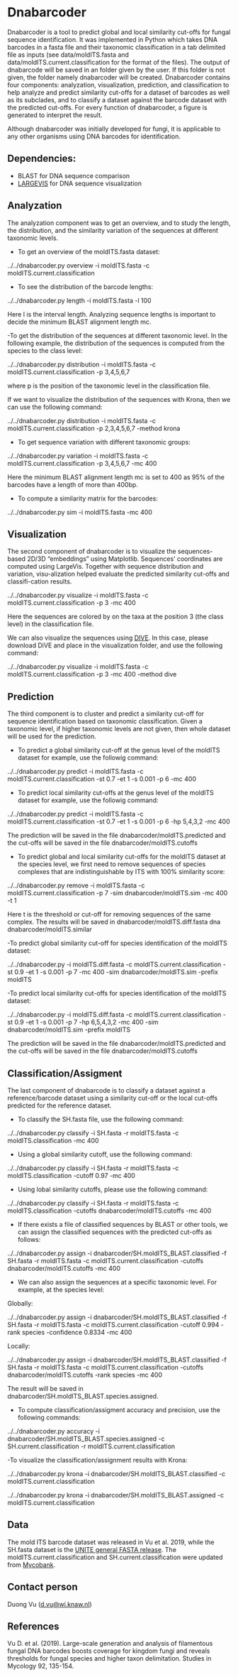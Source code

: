 # Dnabarcoder

Dnabarcoder is a tool to predict global and local similarity cut-offs for fungal sequence identification. It was implemented in Python which takes DNA barcodes in a fasta file  and their taxonomic classification in a tab delimited file as inputs (see data/moldITS.fasta and data/moldITS.current.classification for the format of the files). The output of dnabarcode will be saved in an folder given by the user. If this folder is not given, the folder namely dnabarcoder will be created. Dnabarcoder contains four components: analyzation, visualization, prediction, and classification to help analyze and predict similarity cut-offs for a dataset of barcodes as well as its subclades, and to classify a dataset against the barcode dataset with the predicted cut-offs. For every function of dnabarcoder, a figure is generated to interpret the result.

Although dnabarcoder was initially developed for fungi, it is applicable to any other organisms using DNA barcodes for identification.

## Dependencies:

- BLAST for DNA sequence comparison
- [LARGEVIS](https://github.com/rugantio/LargeVis-python3) for DNA sequence visualization

## Analyzation

The analyzation component was to get an overview, and to study the length, the distribution, and the similarity variation of the sequences at different taxonomic levels. 

- To get an overview of the moldITS.fasta dataset:

../../dnabarcoder.py overview -i moldITS.fasta -c moldITS.current.classification

- To see the distribution of the barcode lengths:

../../dnabarcoder.py length -i moldITS.fasta -l 100

Here l is the interval length. Analyzing sequence lengths is important to decide the minimum BLAST alignment length mc. 

-To get the distribution of the sequences at different taxonomic level. In the following example, the distribution of the sequences is computed from the species to the class level:

../../dnabarcoder.py distribution -i moldITS.fasta -c moldITS.current.classification -p 3,4,5,6,7            

where p is the position of the taxonomic level in the classification file.

If we want to visualize the distribution of the sequences with Krona, then we can use the following command:

../../dnabarcoder.py  distribution -i moldITS.fasta -c moldITS.current.classification -p 2,3,4,5,6,7 -method krona

- To get sequence variation with different taxonomic groups:

../../dnabarcoder.py variation -i moldITS.fasta -c moldITS.current.classification -p 3,4,5,6,7  -mc 400

Here the minimum BLAST alignment length mc is set to 400 as 95% of the barcodes have a length of more than 400bp.

- To compute a similarity matrix for the barcodes:

../../dnabarcoder.py sim -i moldITS.fasta -mc 400

## Visualization

The second component of dnabarcoder is to visualize the sequences-based 2D/3D “embeddings” using Matplotlib. Sequences’ coordinates are computed using LargeVis.
Together with sequence distribution and variation, visu-alization helped evaluate the predicted similarity cut-offs and classifi-cation results. 

../../dnabarcoder.py visualize -i moldITS.fasta -c moldITS.current.classification -p 3 -mc 400

Here the sequences are colored by on the taxa at the position 3 (the class level) in the classification file. 

We can also visualize the sequences using [DIVE](https://github.com/NLeSC/DiVE). In this case, please download DiVE and place in the visualization folder, and use the following command:

../../dnabarcoder.py visualize -i moldITS.fasta -c moldITS.current.classification -p 3 -mc 400 -method dive

## Prediction

The third component is to cluster and predict a similarity cut-off for sequence identification based on taxonomic classification. Given a taxonomic level, if higher taxonomic levels are not given, then whole dataset will be used for the prediction.

- To predict a global similarity cut-off at the genus level of the moldITS dataset for example, use the followig command:

../../dnabarcoder.py predict -i moldITS.fasta -c moldITS.current.classification -st 0.7 -et 1 -s 0.001 -p 6 -mc 400

- To predict local similarity cut-offs at the genus level of the moldITS dataset for example, use the followig command:

../../dnabarcoder.py predict -i moldITS.fasta -c moldITS.current.classification -st 0.7 -et 1 -s 0.001 -p 6 -hp 5,4,3,2 -mc 400

The prediction will be saved in the file dnabarcoder/moldITS.predicted and the cut-offs will be saved in the file dnabarcoder/moldITS.cutoffs

- To predict global and local similarity cut-offs for the moldITS dataset at the species level, we first need to remove sequences of species complexes that are indistinguishable by ITS with 100% similarity score:

../../dnabarcoder.py remove -i moldITS.fasta -c moldITS.current.classification -p 7 -sim dnabarcoder/moldITS.sim -mc 400 -t 1

Here t is the threshold or cut-off for removing sequences of the same complex. The results will be saved in dnabarcoder/moldITS.diff.fasta dna dnabarcoder/moldITS.similar

-To predict global similarity cut-off for species identification of the moldITS dataset:

../../dnabarcoder.py -i moldITS.diff.fasta -c moldITS.current.classification -st 0.9 -et 1 -s 0.001 -p 7 -mc 400 -sim dnabarcoder/moldITS.sim -prefix moldITS 

-To predict local similarity cut-offs for species identification of the moldITS dataset:

../../dnabarcoder.py -i moldITS.diff.fasta -c moldITS.current.classification -st 0.9 -et 1 -s 0.001 -p 7 -hp 6,5,4,3,2 -mc 400 -sim dnabarcoder/moldITS.sim -prefix moldITS 

The prediction will be saved in the file dnabarcoder/moldITS.predicted and the cut-offs will be saved in the file dnabarcoder/moldITS.cutoffs

## Classification/Assigment

The last component of dnabarcode is to classify a dataset against a reference/barcode dataset using a similarity cut-off or the local cut-offs predicted for the reference dataset.

- To classify the SH.fasta file, use the following command:

../../dnabarcoder.py classify -i SH.fasta -r moldITS.fasta -c moldITS.classification -mc 400

- Using a global similarity cutoff, use the following command:

../../dnabarcoder.py classify -i SH.fasta -r moldITS.fasta -c moldITS.classification -cutoff 0.97 -mc 400

- Using lobal similarity cutoffs, please use the following command:

../../dnabarcoder.py classify -i SH.fasta -r moldITS.fasta -c moldITS.classification -cutoffs dnabarcoder/moldITS.cutoffs -mc 400

- If there exists a file of classified sequences by BLAST or other tools, we can assign the classified sequences with the predicted cut-offs as follows:

../../dnabarcoder.py assign -i dnabarcoder/SH.moldITS_BLAST.classified -f SH.fasta -r moldITS.fasta -c moldITS.current.classification -cutoffs dnabarcoder/moldITS.cutoffs -mc 400

- We can also assign the sequences at a specific taxonomic level. For example, at the species level:

Globally:

../../dnabarcoder.py assign -i dnabarcoder/SH.moldITS_BLAST.classified -f SH.fasta -r moldITS.fasta -c moldITS.current.classification -cutoff 0.994 -rank species -confidence 0.8334 -mc 400

Locally:

../../dnabarcoder.py assign -i dnabarcoder/SH.moldITS_BLAST.classified -f SH.fasta -r moldITS.fasta -c moldITS.current.classification -cutoffs dnabarcoder/moldITS.cutoffs -rank species -mc 400

The result will be saved in dnabarcoder/SH.moldITS_BLAST.species.assigned. 

- To compute classification/assigment accuracy and precision, use the following commands:

../../dnabarcoder.py accuracy -i dnabarcoder/SH.moldITS_BLAST.species.assigned -c SH.current.classification -r moldITS.current.classification

-To visualize the classification/assignment results with Krona:

../../dnabarcoder.py krona -i dnabarcoder/SH.moldITS_BLAST.classified -c moldITS.current.classification

../../dnabarcoder.py krona -i dnabarcoder/SH.moldITS_BLAST.assigned -c moldITS.current.classification

## Data

The mold ITS barcode dataset was released in Vu et al. 2019, while the SH.fasta dataset is the [UNITE general FASTA release](https://plutof.ut.ee/#/doi/10.15156/BIO/786368). The moldITS.current.classification and SH.current.classification were updated from [Mycobank](https://www.mycobank.org/).

## Contact person 

Duong Vu (d.vu@wi.knaw.nl)


## References

Vu D. et al. (2019). Large-scale generation and analysis of filamentous fungal DNA barcodes boosts coverage for kingdom fungi and reveals thresholds for fungal species and higher taxon delimitation. Studies in Mycology 92, 135-154.


